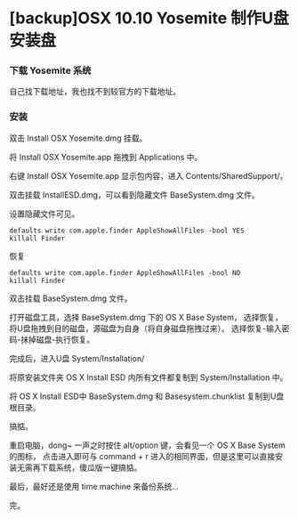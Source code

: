 <!-- title: [backup]OSX 10.10 Yosemite 制作U盘安装盘 -->
<!-- author: <David Jones qowera@qq.com> -->
<!-- update: 2015-04-11 12:57:14 -->

# [backup]OSX 10.10 Yosemite 制作U盘安装盘

### 下载 Yosemite 系统

自己找下载地址，我也找不到较官方的下载地址。

### 安装

双击 Install OSX Yosemite.dmg 挂载。

将 Install OSX Yosemite.app 拖拽到 Applications 中。

右键 Install OSX Yosemite.app 显示包内容，进入 Contents/SharedSupport/。

双击挂载 InstallESD.dmg，可以看到隐藏文件 BaseSystem.dmg 文件。

设置隐藏文件可见。

```
defaults write com.apple.finder AppleShowAllFiles -bool YES
killall Finder
```

恢复

```
defaults write com.apple.finder AppleShowAllFiles -bool NO
killall Finder
```

双击挂载 BaseSystem.dmg 文件。

打开磁盘工具，选择 BaseSystem.dmg 下的 OS X Base System，
选择恢复，将U盘拖拽到目的磁盘，源磁盘为自身（将自身磁盘拖拽过来）。
选择恢复-输入密码-抹掉磁盘-执行恢复。

完成后，进入U盘 System/Installation/

将原安装文件夹 OS X Install ESD 内所有文件都复制到 System/Installation 中。

将 OS X Install ESD中 BaseSystem.dmg 和 Basesystem.chunklist 复制到U盘根目录。

搞掂。

重启电脑，dong~ 一声之时按住 alt/option 键，会看见一个 OS X Base System 的图标，
点击进入即可与 command + r 进入的相同界面，但是这里可以直接安装无需再下载系统，傻瓜版一键搞掂。

最后，最好还是使用 time machine 来备份系统...

完。